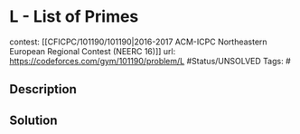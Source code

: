 # L - List of Primes

contest: [[CFICPC/101190/101190|2016-2017 ACM-ICPC Northeastern European Regional Contest (NEERC 16)]]
url: https://codeforces.com/gym/101190/problem/L
#Status/UNSOLVED
Tags: #

## Description

## Solution


